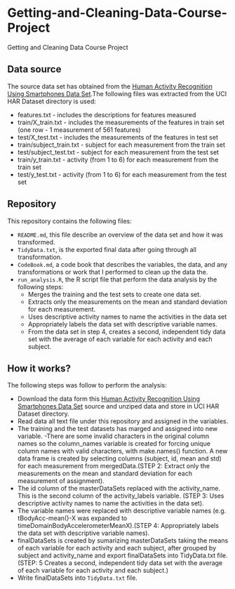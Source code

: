 # Getting-and-Cleaning-Data-Course-Project
Getting and Cleaning Data Course Project 

## Data source

The source data set has obtained from the [Human Activity Recognition Using Smartphones Data Set](http://archive.ics.uci.edu/ml/datasets/Human+Activity+Recognition+Using+Smartphones#).The following files was extracted from the UCI HAR Dataset directory is used:

- features.txt - includes the descriptions for features measured
- train/X_train.txt - includes the measurements of the features in train set (one row - 1 measurement of 561 features)
- test/X_test.txt - includes the measurements of the features in test set
- train/subject_train.txt - subject for each measurement from the train set
- test/subject_test.txt - subject for each measurement from the test set
- train/y_train.txt - activity (from 1 to 6) for each measurement from the train set
- test/y_test.txt - activity (from 1 to 6) for each measurement from the test set

## Repository

This repository contains the following files:

- `README.md`, this file describe an overview of the data set and how it was transformed.
- `TidyData.txt`, is the exported final data after going through all transformation.
- `CodeBook.md`, a code book that describes the variables, the data, and any transformations or work that I performed to clean up the data
the.
- `run_analysis.R`, the R script file that perform the data analysis by the following steps:
  - Merges the training and the test sets to create one data set.
  - Extracts only the measurements on the mean and standard deviation for each measurement.
  - Uses descriptive activity names to name the activities in the data set
  - Appropriately labels the data set with descriptive variable names.
  - From the data set in step 4, creates a second, independent tidy data set with the average of each variable for each activity and each subject.

## How it works?
The following steps was follow to perform the analysis:
- Download the data form this [Human Activity Recognition Using Smartphones Data Set](http://archive.ics.uci.edu/ml/datasets/Human+Activity+Recognition+Using+Smartphones#) source and unziped data and store in UCI HAR Dataset directory.
- Read data all text file under this repository and assigned in the variables.
- The training and the test datasets has marged and assigned into new variable.
-There are some invalid characters in the original column names so the column_names variable is created for forcing unique column names with valid characters, with make.names() function. A new data frame is created by selecting columns (subject, id, mean and std) for each measurement from mergedData.(STEP 2: Extract only the measurements on the mean and standard deviation for each measurement of assignment).
- The id column of the masterDataSets replaced with the activity_name. This is the second column of the activity_labels variable. (STEP 3: Uses descriptive activity names to name the activities in the data set).
- The variable names were replaced with descriptive variable names (e.g. tBodyAcc-mean()-X was expanded to timeDomainBodyAccelerometerMeanX).(STEP 4: Appropriately labels the data set with descriptive variable names).
- finalDataSets is created by sumarizing masterDataSets taking the means of each variable for each activity and each subject, after grouped by subject and activity_name and export finalDataSets into TidyData.txt file.(STEP: 5 Creates a second, independent tidy data set with the average of each variable for each activity and each subject.)
 - Write finalDataSets into `TidyData.txt` file.
